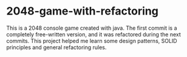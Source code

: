 # 2048-game-with-refactoring
This is a 2048 console game created with java.
The first commit is a completely free-written version, and it was refactored during the next commits.
This project helped me learn some design patterns, SOLID principles and general refactoring rules.

